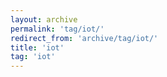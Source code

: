 ```yaml
---
layout: archive
permalink: 'tag/iot/'
redirect_from: 'archive/tag/iot/'
title: 'iot'
tag: 'iot'
---
```

